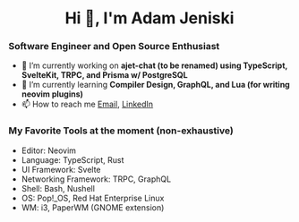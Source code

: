 <h1 align="center">Hi 👋, I'm Adam Jeniski</h1>

### Software Engineer and Open Source Enthusiast
- 🔭 I’m currently working on **ajet-chat (to be renamed) using TypeScript, SvelteKit, TRPC, and Prisma w/ PostgreSQL**
- 🌱 I’m currently learning **Compiler Design, GraphQL, and Lua (for writing neovim plugins)**
- 📫 How to reach me  <a href="mailto:ajensiki4@gmail.com">Email</a>, <a href="https://linkedin.com/in/adamjeniski">LinkedIn</a>

### My Favorite Tools at the moment (non-exhaustive)
- Editor: Neovim
- Language: TypeScript, Rust
- UI Framework: Svelte
- Networking Framework: TRPC, GraphQL
- Shell: Bash, Nushell
- OS: Pop!_OS, Red Hat Enterprise Linux
- WM: i3, PaperWM (GNOME extension)
